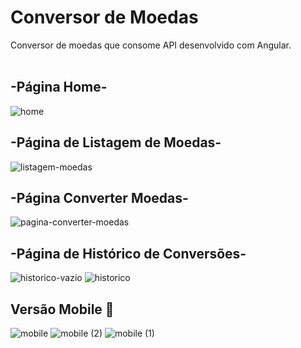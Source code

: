 # Conversor de Moedas

Conversor de moedas que consome API desenvolvido com Angular.
<br><br>

## -Página Home-
![home](https://user-images.githubusercontent.com/73480168/214926176-e9b55305-23e4-4aa6-803a-9ab655f914ab.png)
<br>
## -Página de Listagem de Moedas-
![listagem-moedas](https://user-images.githubusercontent.com/73480168/214926192-1ffe7e92-21e4-4798-a405-753211c03f43.png)
<br>
## -Página Converter Moedas-
![pagina-converter-moedas](https://user-images.githubusercontent.com/73480168/215382480-71ca5e7a-724e-4fe7-a12a-041abb2b6a90.png)
<br>
## -Página de Histórico de Conversões-
  ![historico-vazio](https://user-images.githubusercontent.com/73480168/216466618-c2be7c26-145a-46f6-9e19-dabd291eba6e.png)
  ![historico](https://user-images.githubusercontent.com/73480168/216466628-adfb70ba-3101-4f75-be9d-5876fca37aab.png)
<br>
## Versão Mobile 📱
![mobile](https://user-images.githubusercontent.com/73480168/214933452-2d6ae633-ea67-4ccb-bf66-afdf8f0c838a.png)
![mobile (2)](https://user-images.githubusercontent.com/73480168/214933465-78824660-1032-4e8b-a741-989d9908d90c.png)
![mobile (1)](https://user-images.githubusercontent.com/73480168/214933476-a7d9349f-1bca-45a4-9ffc-3dffe387721b.png)
